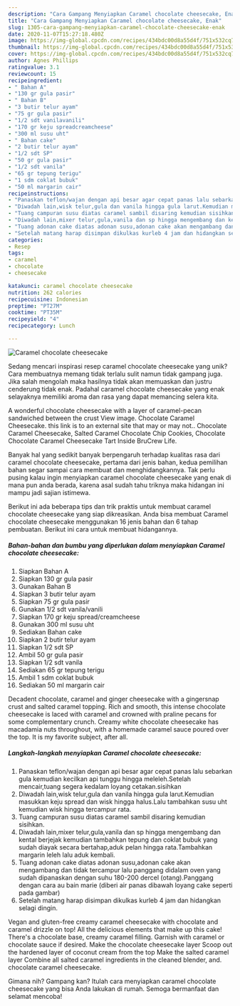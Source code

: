```yaml
---
description: "Cara Gampang Menyiapkan Caramel chocolate cheesecake, Enak"
title: "Cara Gampang Menyiapkan Caramel chocolate cheesecake, Enak"
slug: 1305-cara-gampang-menyiapkan-caramel-chocolate-cheesecake-enak
date: 2020-11-07T15:27:18.480Z
image: https://img-global.cpcdn.com/recipes/434bdc00d8a55d4f/751x532cq70/caramel-chocolate-cheesecake-foto-resep-utama.jpg
thumbnail: https://img-global.cpcdn.com/recipes/434bdc00d8a55d4f/751x532cq70/caramel-chocolate-cheesecake-foto-resep-utama.jpg
cover: https://img-global.cpcdn.com/recipes/434bdc00d8a55d4f/751x532cq70/caramel-chocolate-cheesecake-foto-resep-utama.jpg
author: Agnes Phillips
ratingvalue: 3.1
reviewcount: 15
recipeingredient:
- " Bahan A"
- "130 gr gula pasir"
- " Bahan B"
- "3 butir telur ayam"
- "75 gr gula pasir"
- "1/2 sdt vanilavanili"
- "170 gr keju spreadcreamcheese"
- "300 ml susu uht"
- " Bahan cake"
- "2 butir telur ayam"
- "1/2 sdt SP"
- "50 gr gula pasir"
- "1/2 sdt vanila"
- "65 gr tepung terigu"
- "1 sdm coklat bubuk"
- "50 ml margarin cair"
recipeinstructions:
- "Panaskan teflon/wajan dengan api besar agar cepat panas lalu sebarkan gula kemudian kecilkan api tunggu hingga meleleh.Setelah mencair,tuang segera kedalam loyang cetakan.sisihkan"
- "Diwadah lain,wisk telur,gula dan vanila hingga gula larut.Kemudian masukkan keju spread dan wisk hingga halus.Lalu tambahkan susu uht kemudian wisk hingga tercampur rata."
- "Tuang campuran susu diatas caramel sambil disaring kemudian sisihkan."
- "Diwadah lain,mixer telur,gula,vanila dan sp hingga mengembang dan kental berjejak kemudian tambahkan tepung dan coklat bubuk yang sudah diayak secara bertahap,aduk pelan hingga rata.Tambahkan margarin leleh lalu aduk kembali."
- "Tuang adonan cake diatas adonan susu,adonan cake akan mengambang dan tidak tercampur lalu panggang didalam oven yang sudah dipanaskan dengan suhu 180-200 dercel (otang).Panggang dengan cara au bain marie (diberi air panas dibawah loyang cake seperti pada gambar)"
- "Setelah matang harap disimpan dikulkas kurleb 4 jam dan hidangkan selagi dingin."
categories:
- Resep
tags:
- caramel
- chocolate
- cheesecake

katakunci: caramel chocolate cheesecake 
nutrition: 262 calories
recipecuisine: Indonesian
preptime: "PT27M"
cooktime: "PT35M"
recipeyield: "4"
recipecategory: Lunch

---
```



![Caramel chocolate cheesecake](https://img-global.cpcdn.com/recipes/434bdc00d8a55d4f/751x532cq70/caramel-chocolate-cheesecake-foto-resep-utama.jpg)

Sedang mencari inspirasi resep caramel chocolate cheesecake yang unik? Cara membuatnya memang tidak terlalu sulit namun tidak gampang juga. Jika salah mengolah maka hasilnya tidak akan memuaskan dan justru cenderung tidak enak. Padahal caramel chocolate cheesecake yang enak selayaknya memiliki aroma dan rasa yang dapat memancing selera kita.

A wonderful chocolate cheesecake with a layer of caramel-pecan sandwiched between the crust View image. Chocolate Caramel Cheesecake. this link is to an external site that may or may not.. Chocolate Caramel Cheesecake, Salted Caramel Chocolate Chip Cookies, Chocolate Chocolate Caramel Cheesecake Tart Inside BruCrew Life.

Banyak hal yang sedikit banyak berpengaruh terhadap kualitas rasa dari caramel chocolate cheesecake, pertama dari jenis bahan, kedua pemilihan bahan segar sampai cara membuat dan menghidangkannya. Tak perlu pusing kalau ingin menyiapkan caramel chocolate cheesecake yang enak di mana pun anda berada, karena asal sudah tahu triknya maka hidangan ini mampu jadi sajian istimewa.


Berikut ini ada beberapa tips dan trik praktis untuk membuat caramel chocolate cheesecake yang siap dikreasikan. Anda bisa membuat Caramel chocolate cheesecake menggunakan 16 jenis bahan dan 6 tahap pembuatan. Berikut ini cara untuk membuat hidangannya.

<!--inarticleads1-->

##### Bahan-bahan dan bumbu yang diperlukan dalam menyiapkan Caramel chocolate cheesecake:

1. Siapkan  Bahan A
1. Siapkan 130 gr gula pasir
1. Gunakan  Bahan B
1. Siapkan 3 butir telur ayam
1. Siapkan 75 gr gula pasir
1. Gunakan 1/2 sdt vanila/vanili
1. Siapkan 170 gr keju spread/creamcheese
1. Gunakan 300 ml susu uht
1. Sediakan  Bahan cake
1. Siapkan 2 butir telur ayam
1. Siapkan 1/2 sdt SP
1. Ambil 50 gr gula pasir
1. Siapkan 1/2 sdt vanila
1. Sediakan 65 gr tepung terigu
1. Ambil 1 sdm coklat bubuk
1. Sediakan 50 ml margarin cair


Decadent chocolate, caramel and ginger cheesecake with a gingersnap crust and salted caramel topping. Rich and smooth, this intense chocolate cheesecake is laced with caramel and crowned with praline pecans for some complementary crunch. Creamy white chocolate cheesecake has macadamia nuts throughout, with a homemade caramel sauce poured over the top. It is my favorite subject, after all. 

<!--inarticleads2-->

##### Langkah-langkah menyiapkan Caramel chocolate cheesecake:

1. Panaskan teflon/wajan dengan api besar agar cepat panas lalu sebarkan gula kemudian kecilkan api tunggu hingga meleleh.Setelah mencair,tuang segera kedalam loyang cetakan.sisihkan
1. Diwadah lain,wisk telur,gula dan vanila hingga gula larut.Kemudian masukkan keju spread dan wisk hingga halus.Lalu tambahkan susu uht kemudian wisk hingga tercampur rata.
1. Tuang campuran susu diatas caramel sambil disaring kemudian sisihkan.
1. Diwadah lain,mixer telur,gula,vanila dan sp hingga mengembang dan kental berjejak kemudian tambahkan tepung dan coklat bubuk yang sudah diayak secara bertahap,aduk pelan hingga rata.Tambahkan margarin leleh lalu aduk kembali.
1. Tuang adonan cake diatas adonan susu,adonan cake akan mengambang dan tidak tercampur lalu panggang didalam oven yang sudah dipanaskan dengan suhu 180-200 dercel (otang).Panggang dengan cara au bain marie (diberi air panas dibawah loyang cake seperti pada gambar)
1. Setelah matang harap disimpan dikulkas kurleb 4 jam dan hidangkan selagi dingin.


Vegan and gluten-free creamy caramel cheesecake with chocolate and caramel drizzle on top! All the delicious elements that make up this cake! There&#39;s a chocolate base, creamy caramel filling. Garnish with caramel or chocolate sauce if desired. Make the chocolate cheesecake layer Scoop out the hardened layer of coconut cream from the top Make the salted caramel layer Combine all salted caramel ingredients in the cleaned blender, and. chocolate caramel cheesecake. 

Gimana nih? Gampang kan? Itulah cara menyiapkan caramel chocolate cheesecake yang bisa Anda lakukan di rumah. Semoga bermanfaat dan selamat mencoba!
